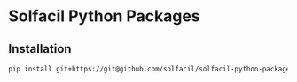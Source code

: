 
# Solfacil Python Packages

## Installation

```bash
pip install git+https://git@github.com/solfacil/solfacil-python-package.git@main
```
